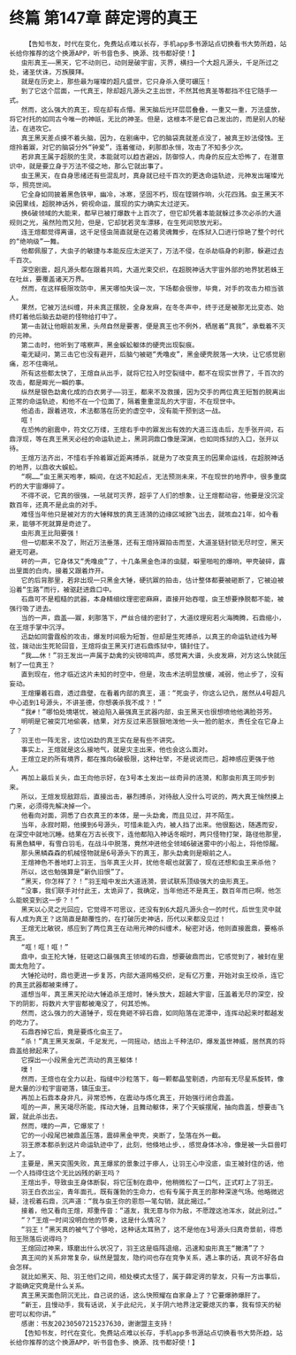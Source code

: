 # 终篇 第147章 薛定谔的真王
        【告知书友，时代在变化，免费站点难以长存，手机app多书源站点切换看书大势所趋，站长给你推荐的这个换源APP，听书音色多、换源、找书都好使！】
       虫形真王——黑天，它不动则已，动则是破宇宙，灭界，横扫一个大超凡源头，千足所过之处，诸圣伏诛，万族膜拜。
       就是在历史上，那些最为璀璨的超凡盛世，它只身杀入便可碾压！
       到了它这个层面，一代真王，除却超凡源头之主出世，不然其他真圣等都挡不住它随手一式。
       然而，这么强大的真王，现在却有点懵。黑天脑后光环层层叠叠，一重又一重，万法盛放，将它衬托的如同古今唯一的神祇，无比的神圣。但是，这根本不是它自己发出的，而是别人的秘法，在进攻它。
       真王黑天差点摸不着头脑，因为，在剧痛中，它的脑袋真就差点没了，被真王妙法侵蚀。王煊拎着鼏，对它的脑袋分外“钟爱”，连着催动，刹那即永恒，攻击了不知多少次。
       若非真王属于超脱的生灵，本能就可以趋吉避凶，防御惊人，肉身的反应太恐怖了，在潜意识中，就是要立身于万法不侵之地，那么它就出事了。
       虫王黑天，在自身思绪还有些混乱时，真身就已经千百次的更迭命运轨迹，元神发出璀璨光华，照亮世间。
       它全身如同披着黑色铁甲，幽冷，冰寒，坚固不朽，现在铿锵作响，火花四溅。虫王黑天不染因果线，超脱神话外，俯视命运，展现的实力确实太过逆天。
       换6破领域的大能来，都早已被打爆数十上百次了，但它却凭着本能就躲过多次必杀的大道规则之光，虽然险而又险，但是，它却犹若灵车漂移，在生死间怒放光彩。
       连王煊都觉得离谱，这千足怪虫简直就是在迈着灵魂舞步，在炼狱入口进行惊艳了整个时代的“绝响级”一舞。
       他都佩服了，大虫子的敏捷与本能反应太逆天了，万法不侵，在杀劫临身的刹那，躲避过去千百次。
       深空剧震，超凡源头都在跟着共鸣，大道光束交织，在超脱神话大宇宙外部的地界犹若蛛王在吐丝，要覆盖诸天万界。
       然而，在这样极限攻防中，黑天哪怕失误一次，下场都会很惨，毕竟，对手的攻击力相当骇人。
       果然，它被万法纠缠，并未真正摆脱，全身发麻，在冬冬声中，终于还是被那无比变态、始终盯着他后脑去勐砸的怪物给打中了。
       第一击就让他眼前发黑，头颅自然是要害，便是真王也不例外，栖居着“真我”，承载着不灭的元神。
       第二击时，他听到了喀察声，黑金蜈蚣躯体的硬壳出现裂痕。
       毫无疑问，第三击它也没有避开，后脑勺被砸“秃噜皮”，黑金硬壳脱落一大块，让它感觉剧痛，忍不住嘶吼。
       所有这些都太快了，王煊自从出手，就将它拉入时空裂缝中，都不在现实世界了，千百次的攻击，都是眸光一瞬的事。
       纵然是银色勐禽化成的白衣男子——羽王，都来不及救援，因为交手的两位真王短暂的脱离出正常的命运轨迹，和他不在一个位面了，隔着重重混乱的大宇宙，不在现世中。
       他追击，跟着进攻，术法都落在历史的虚空中，没有能干预到这一战。
       哐！
       在恐怖的剧震中，符文亿万缕，王煊右手中的鼏发出有效的大道三连击后，左手张开间，石鼎浮现，等在真王黑天必经的命运轨迹上，黑洞洞鼎口像是深渊，也如同炼狱的入口，张开以待。
       王煊万法齐出，不惜右手拎着鼏近距离搏杀，就是为了改变真王的因果命运线，在超脱神话的地界，以鼎收大蜈蚣。
       “啊……”虫王黑天咆孝，瞬间，在这不知起点，无法预测未来，不在现世的地界中，很多重腐朽的大宇宙爆碎了。
       不得不说，它真的很强，一吼就可灭界，超乎了人们的想象，让王煊都动容，他要是没沉淀数百年，还真不是此虫的对手。
       难怪当年他只是被对方的大锤释放的真王涟漪的边缘区域掀飞出去，就咳血21年，如今看来，能够不死就算是奇迹了。
       虫形真王比阳要强！
       但一切都来不及了，附近万法垂落，还有王煊持鼏拍击而至，大道圣链封锁无尽时空，黑天避无可避。
       砰的一声，它身体又“秃噜皮”了，十几条黑金色泽的虫腿，噼里啪啦的爆响，甲壳破碎，露出里面的白肉，接着又跟着炸开。
       它的后背那里，若非出现一只黑金大锤，硬抗鼏的拍击，估计整体都要被砸断了，它被迫被沿着“生路”而行，被驱赶进鼎口中。
       石鼎可不是粗糙的武器，本身精细纹理密密麻麻，直接开始吞噬，虫王想要挣脱都不能，被强行吸了进去。
       当的一声，鼎盖——鼏，刹那落下，严丝合缝的密封了，大道纹理宛若火海腾腾，石鼎缩小，在王煊手掌中沉浮。
       迅勐如同雷霆般的攻击，爆发时间极为短暂，但却是生死搏杀，以真王的命运轨迹线为琴弦，拨动出生死轮回音，王煊将虫王黑天打进石鼎炼狱中，镇封住了。
       “我……休！”羽王发出一声属于勐禽的尖锐啼鸣声，感觉离大谱，头皮发麻，对方这么快就压制了一位真王？
       直到现在，他才临近这片未知的时空中，但是，攻击术法明显放缓，减弱，他止步了，没有妄动。
       王煊攥着石鼎，透过鼎壁，在看着内部的真王，道：“死虫子，你这么记仇，居然从4号超凡中心追到1号源头，不讲圣德，你想袭杀我不成？！”
       “我#！”哪怕处境堪忧，被迫陷入最强真王武器内部，虫王黑天也很想喷他他满脸芬芳。
       明明是它被突兀地偷袭，结果，对方反过来恶狠狠地泼他一头一脸的脏水，责任全在它身上了？
       羽王也一阵无言，这位凶勐的真王实在是有些不讲究。
       事实上，王煊就是这么接地气，就是灾主出来，他也会这么面对。
       王煊立足的所有境界，都在推向6破极限，这种壮举，不是说说而已，超神感应更强于他人。
       再加上最后关头，血王向他示好，在3号本土发出一丝奇异的涟漪，和那虫形真王同步到来。
       所以，王煊发现敌踪后，直接出击，暴烈搏杀，对待敌人没什么可说的，两大真王悄然摸上门来，必须得先解决掉一个。
       他看向对面，洞悉了白衣真王的本体，是一头勐禽，而且见过，并不陌生。
       当年，永寂时期，他摸到6号源头，可惜未能入内，被人挡了出来。他很豁达，随遇而安，在深空中就地沉睡。结果在万古长夜下，连他都陷入神话冬眠时，两只怪物打架，路径他那里，有黑色鳞甲，有雪白羽毛，在战斗中脱落，竟然冲进他全领域6破迷雾中的小船上，将他惊醒。
       那头黑鳞森森的机械怪物就是6号源头下的真王，那头勐禽则是眼前之人。
       王煊神色不善地盯上羽王，当年真王火并，扰他冬眠也就罢了，现在还想和虫王来杀他？
       所以，这也勉强算是“新仇旧恨”了。
       “黑天，你怎样了？！”羽王暗中发出大道涟漪，尝试联系顶级强大的虫形真王。
       “没事，我们联手对付此王，太诡异了，我确定，当年他还不是真王，数百年而已啊，他怎么能蜕变到这一步？！”
       黑天以心灵之光回应，它觉得不可思议，还没有到6大超凡源头合一的时代，后世生灵中就有人成为真王？这简直是颠覆性的，在打破历史神话，历代以来都没见过！
       王煊无比敏锐，感应到了两位真王在动用元神的纠缠术，秘密对话，他则直接震鼎，要格杀真王。
       “哐！哐！哐！”
       鼎中，虫王抡大锤，狂砸这口最强真王领域的石鼎，想要破鼎而出，它感觉到了，被封在里面太危险了。
       大锤抡动时，鼎也更进一步复苏，内部大道网格交织，足有亿万重，开始对虫王绞杀，连它的真王武器都被束缚了。
       遥想当年，真王黑天抡动大锤追杀王煊时，锤头放大，超越大宇宙，压盖着无尽的深空，投下的阴影，将数片大宇宙都被淹没了，何其恐怖。
       然而，这么强力的大道锤子，现在竟砸不碎石鼎，如同陷落在泥潭中，连挥动起来时都越发的吃力了。
       石鼎吞掉它后，竟是要炼化虫王了。
       “杀！”真王黑天发飙，千足发光，一同摇动，结出上千种法印，爆发盖世神威，居然真的将鼎盖给掀起来了。
       它探出一小段黑金光芒流动的真王躯体！
       噗！
       然而，王煊也在全力以赴，指缝中沙粒落下，每一颗都晶莹剔透，内部有无尽星系旋转，像是大量的沙粒宇宙砸落，镇压虫王。
       再加上石鼎本身非凡，异常恐怖，在震动与炼化真王，开始强行闭合鼎盖。
       哐的一声，黑天竭尽所能，挥动大锤，且舞动躯体，来了个天蜈摆尾，抽向鼎盖，想要击飞鼏，就此杀出去。
       然而，噗的一声，它爆浆了！
       它的一小段尾巴被鼎盖压落，震碎黑金甲壳，夹断了，坠落在外一截。
       羽王原本都杀到这片命运轨迹中了，此刻，他倏地止步、，感觉身体冰冷，像是被一头巨兽盯上了。
       主要是，黑天突围失败，真王爆浆的景象过于瘆人，让羽王心中没底，虫王被封住的话，他一个人挡得住这个无比凶残的新王吗？
       王煊出手，导致虫王身体断裂，将它压制在鼎中，他稍微松了一口气，正式盯上了羽王。
       羽王白衣出尘，青年面孔，既有蓬勃的生命力，也有专属于真王的那种深邃气场。他略微迟疑，注视着石鼎，沉声道：“我与虫王你的恩怨一笔勾销，就此揭过。”
       接着，他又看向王煊，郑重传音：“道友，我无意与你为敌，不愿蹚这池浑水，就此别过。”
       “？”王煊一时间没明白他的节奏，这是什么情况？
       “羽王！”黑天真的被气了个够呛，这种话太耳熟了，这不是他在3号源头归真奇景前，得悉阳王殒落后说得吗？
       王煊回过神来，琢磨出什么状况了，羽王这是临阵退缩，迅速和虫形真王“撇清”了？
       真王间的关系非常复杂，纵然是盟友，隐约间也存在竞争关系，遇上事的话，真说不好各自会怎样。
       就比如黑天、阳、羽王他们之间，相处模式太怪了，属于薛定谔的挚友，只有一方出事后，才能确定究竟是什么关系。
       真王黑天面色阴沉无比，自己说的话，这么快照耀在自家身上了？它要爆肺爆肝了。
       “新王，且慢动手，我有话说，关于此纪元，关于阴六地界注定要熄灭的事，我有惊天的秘密可以和你讲。”
       感谢：书友20230507215237630，谢谢盟主支持！
       【告知书友，时代在变化，免费站点难以长存，手机app多书源站点切换看书大势所趋，站长给你推荐的这个换源APP，听书音色多、换源、找书都好使！】
